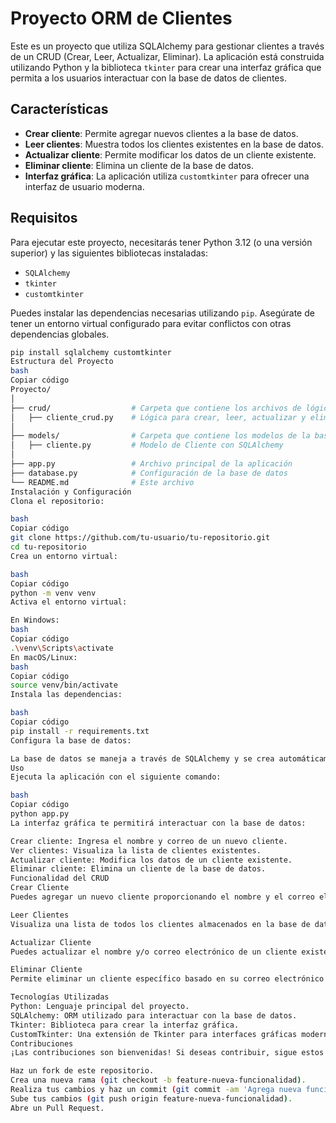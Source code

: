 # Proyecto ORM de Clientes

Este es un proyecto que utiliza SQLAlchemy para gestionar clientes a través de un CRUD (Crear, Leer, Actualizar, Eliminar). La aplicación está construida utilizando Python y la biblioteca `tkinter` para crear una interfaz gráfica que permita a los usuarios interactuar con la base de datos de clientes. 

## Características

- **Crear cliente**: Permite agregar nuevos clientes a la base de datos.
- **Leer clientes**: Muestra todos los clientes existentes en la base de datos.
- **Actualizar cliente**: Permite modificar los datos de un cliente existente.
- **Eliminar cliente**: Elimina un cliente de la base de datos.
- **Interfaz gráfica**: La aplicación utiliza `customtkinter` para ofrecer una interfaz de usuario moderna.

## Requisitos

Para ejecutar este proyecto, necesitarás tener Python 3.12 (o una versión superior) y las siguientes bibliotecas instaladas:

- `SQLAlchemy`
- `tkinter`
- `customtkinter`

Puedes instalar las dependencias necesarias utilizando `pip`. Asegúrate de tener un entorno virtual configurado para evitar conflictos con otras dependencias globales.

```bash
pip install sqlalchemy customtkinter
Estructura del Proyecto
bash
Copiar código
Proyecto/
│
├── crud/                  # Carpeta que contiene los archivos de lógica del CRUD
│   ├── cliente_crud.py    # Lógica para crear, leer, actualizar y eliminar clientes
│
├── models/                # Carpeta que contiene los modelos de la base de datos
│   ├── cliente.py         # Modelo de Cliente con SQLAlchemy
│
├── app.py                 # Archivo principal de la aplicación
├── database.py            # Configuración de la base de datos
└── README.md              # Este archivo
Instalación y Configuración
Clona el repositorio:

bash
Copiar código
git clone https://github.com/tu-usuario/tu-repositorio.git
cd tu-repositorio
Crea un entorno virtual:

bash
Copiar código
python -m venv venv
Activa el entorno virtual:

En Windows:
bash
Copiar código
.\venv\Scripts\activate
En macOS/Linux:
bash
Copiar código
source venv/bin/activate
Instala las dependencias:

bash
Copiar código
pip install -r requirements.txt
Configura la base de datos:

La base de datos se maneja a través de SQLAlchemy y se crea automáticamente cuando se ejecuta la aplicación.
Uso
Ejecuta la aplicación con el siguiente comando:

bash
Copiar código
python app.py
La interfaz gráfica te permitirá interactuar con la base de datos:

Crear cliente: Ingresa el nombre y correo de un nuevo cliente.
Ver clientes: Visualiza la lista de clientes existentes.
Actualizar cliente: Modifica los datos de un cliente existente.
Eliminar cliente: Elimina un cliente de la base de datos.
Funcionalidad del CRUD
Crear Cliente
Puedes agregar un nuevo cliente proporcionando el nombre y el correo electrónico. La aplicación verificará si el correo ya existe en la base de datos antes de crear el cliente.

Leer Clientes
Visualiza una lista de todos los clientes almacenados en la base de datos. Los clientes se muestran con su nombre y correo electrónico.

Actualizar Cliente
Puedes actualizar el nombre y/o correo electrónico de un cliente existente. Si el correo se modifica, la aplicación actualizará ese campo en la base de datos.

Eliminar Cliente
Permite eliminar un cliente específico basado en su correo electrónico. Si el cliente no existe, se mostrará un mensaje de error.

Tecnologías Utilizadas
Python: Lenguaje principal del proyecto.
SQLAlchemy: ORM utilizado para interactuar con la base de datos.
Tkinter: Biblioteca para crear la interfaz gráfica.
CustomTkinter: Una extensión de Tkinter para interfaces gráficas modernas.
Contribuciones
¡Las contribuciones son bienvenidas! Si deseas contribuir, sigue estos pasos:

Haz un fork de este repositorio.
Crea una nueva rama (git checkout -b feature-nueva-funcionalidad).
Realiza tus cambios y haz un commit (git commit -am 'Agrega nueva funcionalidad').
Sube tus cambios (git push origin feature-nueva-funcionalidad).
Abre un Pull Request.
